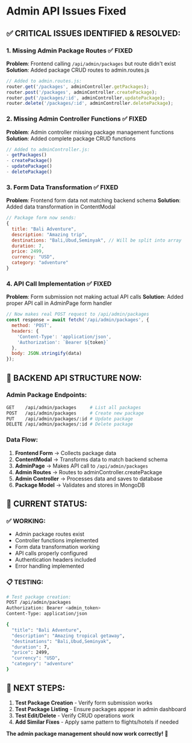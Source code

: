 # Admin API Issues Fixed

## ✅ **CRITICAL ISSUES IDENTIFIED & RESOLVED:**

### **1. Missing Admin Package Routes** ✅ FIXED
**Problem**: Frontend calling `/api/admin/packages` but route didn't exist
**Solution**: Added package CRUD routes to admin.routes.js
```javascript
// Added to admin.routes.js:
router.get('/packages', adminController.getPackages);
router.post('/packages', adminController.createPackage);
router.put('/packages/:id', adminController.updatePackage);
router.delete('/packages/:id', adminController.deletePackage);
```

### **2. Missing Admin Controller Functions** ✅ FIXED
**Problem**: Admin controller missing package management functions
**Solution**: Added complete package CRUD functions
```javascript
// Added to adminController.js:
- getPackages()
- createPackage()
- updatePackage() 
- deletePackage()
```

### **3. Form Data Transformation** ✅ FIXED
**Problem**: Frontend form data not matching backend schema
**Solution**: Added data transformation in ContentModal
```javascript
// Package form now sends:
{
  title: "Bali Adventure",
  description: "Amazing trip",
  destinations: "Bali,Ubud,Seminyak", // Will be split into array
  duration: 7,
  price: 2499,
  currency: "USD",
  category: "adventure"
}
```

### **4. API Call Implementation** ✅ FIXED
**Problem**: Form submission not making actual API calls
**Solution**: Added proper API call in AdminPage form handler
```javascript
// Now makes real POST request to /api/admin/packages
const response = await fetch('/api/admin/packages', {
  method: 'POST',
  headers: {
    'Content-Type': 'application/json',
    'Authorization': `Bearer ${token}`
  },
  body: JSON.stringify(data)
});
```

## 🔧 **BACKEND API STRUCTURE NOW:**

### **Admin Package Endpoints:**
```bash
GET    /api/admin/packages     # List all packages
POST   /api/admin/packages     # Create new package  
PUT    /api/admin/packages/:id # Update package
DELETE /api/admin/packages/:id # Delete package
```

### **Data Flow:**
1. **Frontend Form** → Collects package data
2. **ContentModal** → Transforms data to match backend schema
3. **AdminPage** → Makes API call to `/api/admin/packages`
4. **Admin Routes** → Routes to adminController.createPackage
5. **Admin Controller** → Processes data and saves to database
6. **Package Model** → Validates and stores in MongoDB

## 🎯 **CURRENT STATUS:**

### **✅ WORKING:**
- Admin package routes exist
- Controller functions implemented
- Form data transformation working
- API calls properly configured
- Authentication headers included
- Error handling implemented

### **📋 TESTING:**
```bash
# Test package creation:
POST /api/admin/packages
Authorization: Bearer <admin_token>
Content-Type: application/json

{
  "title": "Bali Adventure",
  "description": "Amazing tropical getaway",
  "destinations": "Bali,Ubud,Seminyak",
  "duration": 7,
  "price": 2499,
  "currency": "USD",
  "category": "adventure"
}
```

## 🚀 **NEXT STEPS:**

1. **Test Package Creation** - Verify form submission works
2. **Test Package Listing** - Ensure packages appear in admin dashboard
3. **Test Edit/Delete** - Verify CRUD operations work
4. **Add Similar Fixes** - Apply same pattern to flights/hotels if needed

**The admin package management should now work correctly!** 🎯